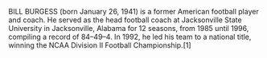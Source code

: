 BILL BURGESS (born January 26, 1941) is a former American football player and coach. He served as the head football coach at Jacksonville State University in Jacksonville, Alabama for 12 seasons, from 1985 until 1996, compiling a record of 84–49–4. In 1992, he led his team to a national title, winning the NCAA Division II Football Championship.[1]
